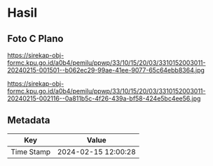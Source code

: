 # Hasil

## Foto C Plano

https://sirekap-obj-formc.kpu.go.id/a0b4/pemilu/ppwp/33/10/15/20/03/3310152003011-20240215-001501--b062ec29-99ae-41ee-9077-65c64ebb8364.jpg

https://sirekap-obj-formc.kpu.go.id/a0b4/pemilu/ppwp/33/10/15/20/03/3310152003011-20240215-002116--0a811b5c-4f26-439a-bf58-424e5bc4ee56.jpg


## Metadata

| Key        | Value               |
| ---------- | ------------------- |
| Time Stamp | 2024-02-15 12:00:28 |



